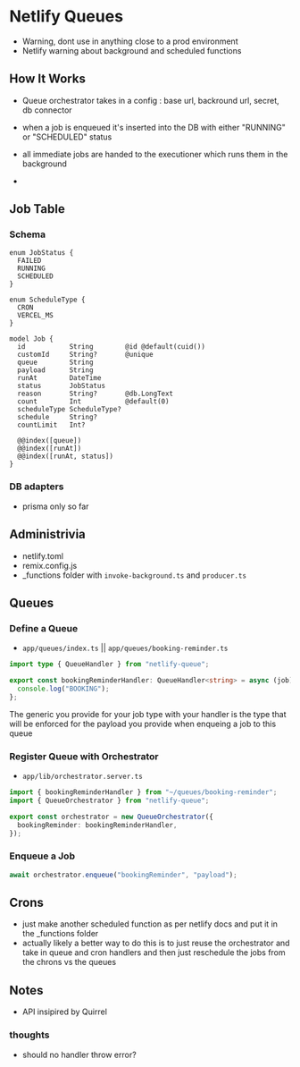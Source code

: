 # Netlify Queues

- Warning, dont use in anything close to a prod environment
- Netlify warning about background and scheduled functions

## How It Works

- Queue orchestrator takes in a config : base url, backround url, secret, db connector

- when a job is enqueued it's inserted into the DB with either "RUNNING" or "SCHEDULED" status
- all immediate jobs are handed to the executioner which runs them in the background
-

## Job Table

### Schema

```prisma
enum JobStatus {
  FAILED
  RUNNING
  SCHEDULED
}

enum ScheduleType {
  CRON
  VERCEL_MS
}

model Job {
  id           String        @id @default(cuid())
  customId     String?       @unique
  queue        String
  payload      String
  runAt        DateTime
  status       JobStatus
  reason       String?       @db.LongText
  count        Int           @default(0)
  scheduleType ScheduleType?
  schedule     String?
  countLimit   Int?

  @@index([queue])
  @@index([runAt])
  @@index([runAt, status])
}
```

### DB adapters

- prisma only so far

## Administrivia

- netlify.toml
- remix.config.js
- \_functions folder with `invoke-background.ts` and `producer.ts`

## Queues

### Define a Queue

- `app/queues/index.ts` || `app/queues/booking-reminder.ts`

```ts
import type { QueueHandler } from "netlify-queue";

export const bookingReminderHandler: QueueHandler<string> = async (job) => {
  console.log("BOOKING");
};
```

The generic you provide for your job type with your handler is the type that will be enforced
for the payload you provide when enqueing a job to this queue

### Register Queue with Orchestrator

- `app/lib/orchestrator.server.ts`

```ts
import { bookingReminderHandler } from "~/queues/booking-reminder";
import { QueueOrchestrator } from "netlify-queue";

export const orchestrator = new QueueOrchestrator({
  bookingReminder: bookingReminderHandler,
});
```

### Enqueue a Job

```ts
await orchestrator.enqueue("bookingReminder", "payload");
```

## Crons

- just make another scheduled function as per netlify docs and put it in the \_functions folder
- actually likely a better way to do this is to just reuse the orchestrator and take in queue and cron
  handlers and then just reschedule the jobs from the chrons vs the queues

## Notes

- API insipired by Quirrel

### thoughts

- should no handler throw error?

